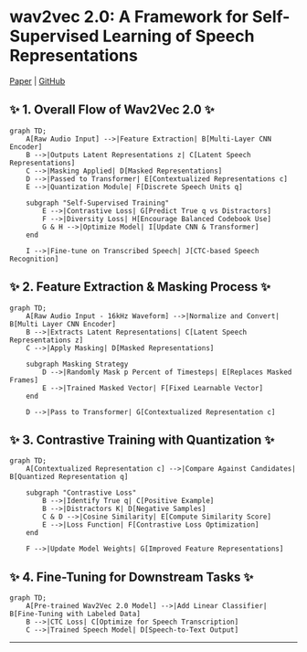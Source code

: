 # wav2vec 2.0: A Framework for Self-Supervised Learning of Speech Representations
[Paper](https://arxiv.org/pdf/2006.11477) |
[GitHub](https://github.com/facebookresearch/fairseq)
## ✨ 1. Overall Flow of Wav2Vec 2.0 ✨
```mermaid
graph TD;
    A[Raw Audio Input] -->|Feature Extraction| B[Multi-Layer CNN Encoder]
    B -->|Outputs Latent Representations z| C[Latent Speech Representations]
    C -->|Masking Applied| D[Masked Representations]
    D -->|Passed to Transformer| E[Contextualized Representations c]
    E -->|Quantization Module| F[Discrete Speech Units q]
    
    subgraph "Self-Supervised Training"
        E -->|Contrastive Loss| G[Predict True q vs Distractors]
        F -->|Diversity Loss| H[Encourage Balanced Codebook Use]
        G & H -->|Optimize Model| I[Update CNN & Transformer]
    end

    I -->|Fine-tune on Transcribed Speech| J[CTC-based Speech Recognition]
```

## ✨ 2. Feature Extraction & Masking Process ✨
```mermaid
graph TD;
    A[Raw Audio Input - 16kHz Waveform] -->|Normalize and Convert| B[Multi Layer CNN Encoder]
    B -->|Extracts Latent Representations| C[Latent Speech Representations z]
    C -->|Apply Masking| D[Masked Representations]
    
    subgraph Masking Strategy
        D -->|Randomly Mask p Percent of Timesteps| E[Replaces Masked Frames]
        E -->|Trained Masked Vector| F[Fixed Learnable Vector]
    end

    D -->|Pass to Transformer| G[Contextualized Representation c]
```

## ✨ 3. Contrastive Training with Quantization ✨
```mermaid
graph TD;
    A[Contextualized Representation c] -->|Compare Against Candidates| B[Quantized Representation q]
    
    subgraph "Contrastive Loss"
        B -->|Identify True q| C[Positive Example]
        B -->|Distractors K| D[Negative Samples]
        C & D -->|Cosine Similarity| E[Compute Similarity Score]
        E -->|Loss Function| F[Contrastive Loss Optimization]
    end

    F -->|Update Model Weights| G[Improved Feature Representations]
```
## ✨ 4. Fine-Tuning for Downstream Tasks ✨
```mermaid
graph TD;
    A[Pre-trained Wav2Vec 2.0 Model] -->|Add Linear Classifier| B[Fine-Tuning with Labeled Data]
    B -->|CTC Loss| C[Optimize for Speech Transcription]
    C -->|Trained Speech Model| D[Speech-to-Text Output]
```

---
